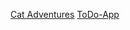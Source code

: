 [Cat 
Adventures](https://github.com/starlinginferno/git-lesson-repository)
[ToDo-App](https://github.com/starlinginferno/todo-app)
